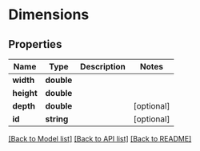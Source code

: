 # Dimensions

## Properties
Name | Type | Description | Notes
------------ | ------------- | ------------- | -------------
**width** | **double** |  | 
**height** | **double** |  | 
**depth** | **double** |  | [optional] 
**id** | **string** |  | [optional] 

[[Back to Model list]](../README.md#documentation-for-models) [[Back to API list]](../README.md#documentation-for-api-endpoints) [[Back to README]](../README.md)


